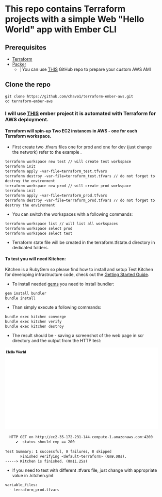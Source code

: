 # This repo contains Terraform projects with a simple Web "Hello World" app with Ember CLI

## Prerequisites
- [Terraform](https://www.terraform.io/)
- [Packer](https://www.packer.io/)
  - | You can use [THIS](https://github.com/chavo1/packer-ami-ember) GitHub repo to prepare your custom AWS AMI

## Clone the repo
```
git clone https://github.com/chavo1/terraform-ember-aws.git
cd terraform-ember-aws
```
### I will use [THIS](https://github.com/chavo1/hello-ember) ember project it is automated with Terraform for AWS deployment.
#### Terraform will spin-up Two EC2 instances in AWS - one for each Terraform workspace.
- First create two .tfvars files one for prod and one for dev (just change the network) refer to the example .
```
terraform workspace new test // will create test workspace 
terraform init
terraform apply -var-file=terraform_test.tfvars
terraform destroy -var-file=terraform_test.tfvars // do not forget to destroy the environment
terraform workspace new prod // will create prod workspace 
terraform init
terraform apply -var-file=terraform_prod.tfvars
terraform destroy -var-file=terraform_prod.tfvars // do not forget to destroy the environment
```
- You can switch the workspaces with a following commands:
```
terraform workspace list // will list all workspaces 
terraform workspace select prod
terraform workspace select test
```
- Terraform state file will be created in the terraform.tfstate.d directory in dedicated folders.

#### To test you will need Kitchen:

Kitchen is a RubyGem so please find how to install and setup Test Kitchen for developing infrastructure code, check out the [Getting Started Guide](http://kitchen.ci/docs/getting-started/).

- To install needed [gems](https://guides.rubygems.org/what-is-a-gem/) you need to install bundler:

```
gem install bundler
bundle install
```
- Than simply execute a following commands:

```
bundle exec kitchen converge
bundle exec kitchen verify
bundle exec kitchen destroy
```
- The result should be - saving a screenshot of the web page in scr directory and the output from the HTTP test:

<img src="scr/screen.png" width="512" height="270">

``` 
  HTTP GET on http://ec2-35-172-231-144.compute-1.amazonaws.com:4200
     ✔  status should cmp == 200

Test Summary: 1 successful, 0 failures, 0 skipped
       Finished verifying <default-terraform> (0m9.08s).
-----> Kitchen is finished. (0m11.25s)
```
- If you need to test with different .tfvars file, just change with appropriate value in .kitchen.yml

```
variable_files:
  - terraform_prod.tfvars
```
